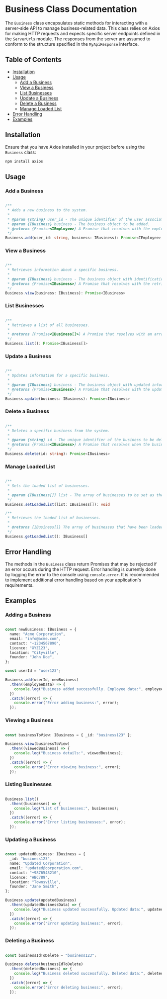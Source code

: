 # Business Class Documentation
The `Business` class encapsulates static methods for interacting with a server-side API to manage business-related data. This class relies on Axios for making HTTP requests and expects specific server endpoints defined in the `ServerUrls` module. The responses from the server are assumed to conform to the structure specified in the `MyApiResponse` interface.

## Table of Contents
 - [Installation](#installation)
 - [Usage](#usage)
    - [Add a Business](#add-a-business)
    - [View a Business](#view-a-business)
    - [List Businesses](#list-businesses)
    - [Update a Business](#update-a-business)
    - [Delete a Business](#delete-a-business)
    - [Manage Loaded List](#manage-loaded-list)
 - [Error Handling](#error-handling)
 - [Examples](#examples)
## Installation
Ensure that you have Axios installed in your project before using the `Business` class:
```bash
npm install axios
```
## Usage
### Add a Business
```typescript

/**
 * Adds a new business to the system.
 *
 * @param {string} user_id - The unique identifier of the user associated with the business.
 * @param {IBusiness} business - The business object to be added.
 * @returns {Promise<IEmployee>} A Promise that resolves with the employee data associated with the added business.
 */
Business.add(user_id: string, business: IBusiness): Promise<IEmployee>
```
### View a Business

```typescript

/**
 * Retrieves information about a specific business.
 *
 * @param {IBusiness} business - The business object with identification information.
 * @returns {Promise<IBusiness>} A Promise that resolves with the retrieved business data.
 */
Business.view(business: IBusiness): Promise<IBusiness>
```
### List Businesses
```typescript

/**
 * Retrieves a list of all businesses.
 *
 * @returns {Promise<IBusiness[]>} A Promise that resolves with an array of all businesses.
 */
Business.list(): Promise<IBusiness[]>
```
### Update a Business
```typescript

/**
 * Updates information for a specific business.
 *
 * @param {IBusiness} business - The business object with updated information.
 * @returns {Promise<IBusiness>} A Promise that resolves with the updated business data.
 */
Business.update(business: IBusiness): Promise<IBusiness>
```
### Delete a Business
```typescript

/**
 * Deletes a specific business from the system.
 *
 * @param {string} id - The unique identifier of the business to be deleted.
 * @returns {Promise<IBusiness>} A Promise that resolves when the business is successfully deleted.
 */
Business.delete(id: string): Promise<IBusiness>
```
### Manage Loaded List
```typescript

/**
 * Sets the loaded list of businesses.
 *
 * @param {IBusiness[]} list - The array of businesses to be set as the loaded list.
 */
Business.setLoadedList(list: IBusiness[]): void

/**
 * Retrieves the loaded list of businesses.
 *
 * @returns {IBusiness[]} The array of businesses that have been loaded.
 */
Business.getLoadedList(): IBusiness[]
```
## Error Handling
The methods in the `Business` class return Promises that may be rejected if an error occurs during the HTTP request. Error handling is currently done by logging the error to the console using `console.error`. It is recommended to implement additional error handling based on your application's requirements.

## Examples
### Adding a Business
```typescript

const newBusiness: IBusiness = {
  name: "Acme Corporation",
  email: "info@acme.com",
  contact: "+1234567890",
  licence: "XYZ123",
  location: "Cityville",
  founder: "John Doe",
};

const userId = "user123";

Business.add(userId, newBusiness)
  .then((employeeData) => {
    console.log("Business added successfully. Employee data:", employeeData);
  })
  .catch((error) => {
    console.error("Error adding business:", error);
  });
```
### Viewing a Business
```typescript

const businessToView: IBusiness = { _id: "business123" };

Business.view(businessToView)
  .then((viewedBusiness) => {
    console.log("Business details:", viewedBusiness);
  })
  .catch((error) => {
    console.error("Error viewing business:", error);
  });
```
### Listing Businesses
```typescript

Business.list()
  .then((businesses) => {
    console.log("List of businesses:", businesses);
  })
  .catch((error) => {
    console.error("Error listing businesses:", error);
  });
```
### Updating a Business
```typescript

const updatedBusiness: IBusiness = {
  _id: "business123",
  name: "Updated Corporation",
  email: "updated@corporation.com",
  contact: "+9876543210",
  licence: "ABC789",
  location: "Townsville",
  founder: "Jane Smith",
};

Business.update(updatedBusiness)
  .then((updatedBusinessData) => {
    console.log("Business updated successfully. Updated data:", updatedBusinessData);
  })
  .catch((error) => {
    console.error("Error updating business:", error);
  });
  ```
### Deleting a Business
```typescript

const businessIdToDelete = "business123";

Business.delete(businessIdToDelete)
  .then((deletedBusiness) => {
    console.log("Business deleted successfully. Deleted data:", deletedBusiness);
  })
  .catch((error) => {
    console.error("Error deleting business:", error);
  });
```


